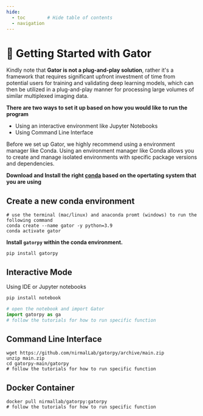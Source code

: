 ```yaml
---
hide:
  - toc        # Hide table of contents
  - navigation
---
```


# 🐊 Getting Started with Gator 
Kindly note that **Gator is not a plug-and-play solution**, rather it's a framework that requires significant upfront investment of time from potential users for training and validating deep learning models, which can then be utilized in a plug-and-play manner for processing large volumes of similar multiplexed imaging data.
  
**There are two ways to set it up based on how you would like to run the program**
- Using an interactive environment like Jupyter Notebooks
- Using Command Line Interface
  
Before we set up Gator, we highly recommend using a environment manager like Conda. Using an environment manager like Conda allows you to create and manage isolated environments with specific package versions and dependencies. 
  
**Download and Install the right [conda](https://docs.conda.io/en/latest/miniconda.html) based on the opertating system that you are using**

## Create a new conda environment

```
# use the terminal (mac/linux) and anaconda promt (windows) to run the following command
conda create --name gator -y python=3.9
conda activate gator
```

**Install `gatorpy` within the conda environment.**

```
pip install gatorpy
```

## Interactive Mode
Using IDE or Jupyter notebooks

```python
pip install notebook

# open the notebook and import Gator
import gatorpy as ga
# follow the tutorials for how to run specific function
```

## Command Line Interface
```
wget https://github.com/nirmalLab/gatorpy/archive/main.zip
unzip main.zip 
cd gatorpy-main/gatorpy 
# follow the tutorials for how to run specific function

```

## Docker Container
```
docker pull nirmallab/gatorpy:gatorpy
# follow the tutorials for how to run specific function
```